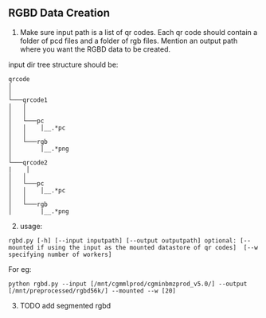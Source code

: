 
**RGBD Data Creation**
---

1.  Make sure input path is a list of qr codes. Each qr code should contain a folder of pcd files and a folder of rgb files. Mention an output path where you want the RGBD data to be created.

input dir tree structure should be:
```
qrcode
│      
│
└───qrcode1
│   │   
│   │
│   └───pc
│   │    │__.*pc 
│   │     
│   └───rgb 
│        |__.*png
│   
└───qrcode2
|    │   
│   │
│   └───pc
│   │    │__.*pc 
│   │     
│   └───rgb 
│        |__.*png
```

2. usage: 
```
rgbd.py [-h] [--input inputpath] [--output outputpath] optional: [--mounted if using the input as the mounted datastore of qr codes]  [--w specifying number of workers]
```

For eg: 
```
python rgbd.py --input [/mnt/cgmmlprod/cgminbmzprod_v5.0/] --output [/mnt/preprocessed/rgbd56k/] --mounted --w [20]
```

3. TODO add segmented rgbd



